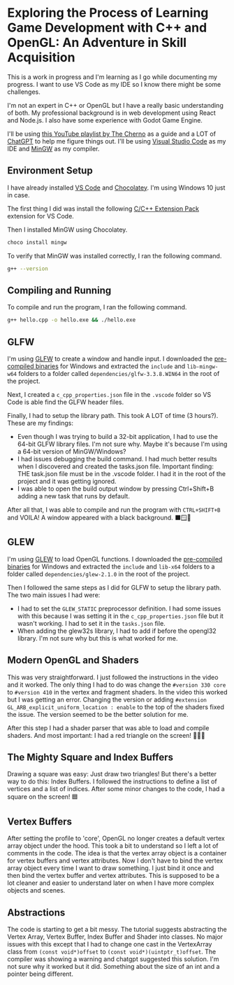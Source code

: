 # Exploring the Process of Learning Game Development with C++ and OpenGL: An Adventure in Skill Acquisition
This is a work in progress and I'm learning as I go while documenting my progress. I want to use VS Code as my IDE so I know there might be some challenges.

I'm not an expert in C++ or OpenGL but I have a really basic understanding of both. My professional background is in web development using React and Node.js. I also have some experience with Godot Game Engine.

I'll be using [this YouTube playlist by The Cherno](https://www.youtube.com/watch?v=W3gAzLwfIP0&list=PLlrATfBNZ98foTJPJ_Ev03o2oq3-GGOS2&index=1) as a guide and a LOT of [ChatGPT](https://chat.openai.com/) to help me figure things out. I'll be using [Visual Studio Code](https://code.visualstudio.com/) as my IDE and [MinGW](http://www.mingw.org/) as my compiler.

## Environment Setup
I have already installed [VS Code](https://code.visualstudio.com/) and [Chocolatey](https://chocolatey.org/). I'm using Windows 10 just in case.

The first thing I did was install the following [C/C++ Extension Pack](https://marketplace.visualstudio.com/items?itemName=ms-vscode.cpptools-extension-pack) extension for VS Code.

Then I installed MinGW using Chocolatey.

```bash
choco install mingw
```

To verify that MinGW was installed correctly, I ran the following command.

```bash
g++ --version
```

## Compiling and Running
To compile and run the program, I ran the following command.

```bash
g++ hello.cpp -o hello.exe && ./hello.exe
```

## GLFW
I'm using [GLFW](https://www.glfw.org/) to create a window and handle input. I downloaded the [pre-compiled binaries](https://www.glfw.org/download.html) for Windows and extracted the `include` and `lib-mingw-w64` folders to a folder called `dependencies/glfw-3.3.8.WIN64` in the root of the project.

Next, I created a `c_cpp_properties.json` file in the `.vscode` folder so VS Code is able find the GLFW header files.

Finally, I had to setup the library path. This took A LOT of time (3 hours?). These are my findings:

- Even though I was trying to build a 32-bit application, I had to use the 64-bit GLFW library files. I'm not sure why. Maybe it's because I'm using a 64-bit version of MinGW/Windows?
- I had issues debugging the build command. I had much better results when I discovered and created the tasks.json file. Important finding: THE task.json file must be in the .vscode folder. I had it in the root of the project and it was getting ignored.
- I was able to open the build output window by pressing Ctrl+Shift+B adding a new task that runs by default.

After all that, I was able to compile and run the program with `CTRL+SHIFT+B` and VOILA! A window appeared with a black background. ⬛🪟🥳

## GLEW
I'm using [GLEW](http://glew.sourceforge.net/) to load OpenGL functions. I downloaded the [pre-compiled binaries](http://glew.sourceforge.net/) for Windows and extracted the `include` and `lib-x64` folders to a folder called `dependencies/glew-2.1.0` in the root of the project.

Then I followed the same steps as I did for GLFW to setup the library path. The two main issues I had were:

- I had to set the `GLEW_STATIC` preprocessor definition. I had some issues with this because I was setting it in the `c_cpp_properties.json` file but it wasn't working. I had to set it in the `tasks.json` file.
- When adding the glew32s library, I had to add if before the opengl32 library. I'm not sure why but this is what worked for me.

## Modern OpenGL and Shaders
This was very straightforward. I just followed the instructions in the video and it worked. The only thing I had to do was change the `#version 330 core` to `#version 410` in the vertex and fragment shaders. In the video this worked but I was getting an error. Changing the version or adding `#extension GL_ARB_explicit_uniform_location : enable` to the top of the shaders fixed the issue. The version seemed to be the better solution for me.

After this step I had a shader parser that was able to load and compile shaders. And most important: I had a red triangle on the screen! 🔺🔺🔺

## The Mighty Square and Index Buffers
Drawing a square was easy: Just draw two triangles! But there's a better way to do this: Index Buffers. I followed the instructions to define a list of vertices and a list of indices. After some minor changes to the code, I had a square on the screen! 🟦

## Vertex Buffers
After setting the profile to 'core', OpenGL no longer creates a default vertex array object under the hood. This took a bit to understand so I left a lot of comments in the code. The idea is that the vertex array object is a container for vertex buffers and vertex attributes. Now I don't have to bind the vertex array object every time I want to draw something. I just bind it once and then bind the vertex buffer and vertex attributes. This is supposed to be a lot cleaner and easier to understand later on when I have more complex objects and scenes.

## Abstractions
The code is starting to get a bit messy. The tutorial suggests abstracting the Vertex Array, Vertex Buffer, Index Buffer and Shader into classes. No major issues with this except that I had to change one cast in the VertexArray class from `(const void*)offset` to `(const void*)(uintptr_t)offset`. The compiler was showing a warning and chatgpt suggested this solution. I'm not sure why it worked but it did. Something about the size of an int and a pointer being different.